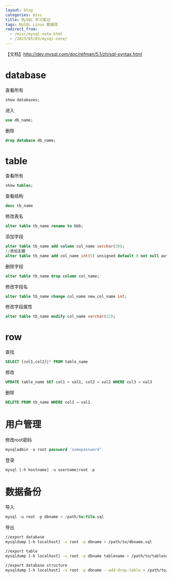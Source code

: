 ```yaml
---
layout: blog
categories: misc
title: MySQL 学习笔记
tags: MySQL Linux 数据库
redirect_from:
  - /misc/mysql-note.html
  - /2015/05/03/mysql-note/
---
```


【文档】http://dev.mysql.com/doc/refman/5.1/zh/sql-syntax.html

# database

查看所有

```sql
show databases;
```

进入

```sql
use db_name;
```

删除

```sql
drop database db_name;
```

# table

查看所有

```sql
show tables;
```

查看结构

```sql
desc tb_name
```

修改表名

```sql
alter table tb_name rename to bbb;
```
		
添加字段

```sql
alter table tb_name add column col_name varchar(30);
//添加主键
alter table tb_name add col_name int(5) unsigned default 0 not null auto_increment ,add primary key (tb_name);
```
		
删除字段

```sql
alter table tb_name drop column col_name;
```
		
修改字段名

```sql
alter table tb_name change col_name new_col_name int;
```
		
修改字段属性

```sql
alter table tb_name modify col_name varchar(22);
```

<!--more-->

# row

查找

```sql
SELECT [col1,col2]|* FROM table_name
```

修改

```sql
UPDATE table_name SET col1 = val1, col2 = val2 WHERE col3 = val3
```

删除

```sql
DELETE FROM tb_name WHERE col1 = val1
```

# 用户管理

修改root密码

```sql
mysqladmin -u root password 'somepassword'
```

登录

```sql
mysql [-h hostname] -u username|root -p
```

# 数据备份

导入

```sql
mysql -u root -p dbname < /path/to/file.sql 
```

导出
		
```bash
//export database
mysqldump [-h localhost] -u root -p dbname > /path/to/dbname.sql 

//export table
mysqldump [-h localhost] -u root -p dbname tablename > /path/to/tablename.sql

//export database structure
mysqldump [-h localhost] -u root -p dbname --add-drop-table > /path/to/dbname_struct.sql 
```
